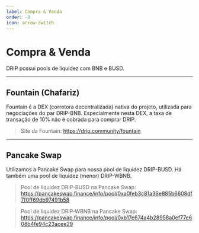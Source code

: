 ```yaml
---
label: Compra & Venda
order: -3
icon: arrow-switch
---
```


# Compra & Venda
DRIP possui pools de liquidez com BNB e BUSD.

---
## Fountain (Chafariz)
Fountain é a DEX (corretora decentralizada) nativa do projeto, utilizada para negociações do par DRIP-BNB. 
Especialmente nesta DEX, a taxa de transação de 10% não é cobrada para comprar DRIP.
> Site da Fountain: https://drip.community/fountain

---
## Pancake Swap
Utilizamos a Pancake Swap para nossa pool de liquidez DRIP-BUSD. Há também uma pool de liquidez (menor) DRIP-WBNB.
> Pool de liquidez DRIP-BUSD na Pancake Swap:
> https://pancakeswap.finance/info/pool/0xa0feb3c81a36e885b6608df7f0ff69db97491b58

> Pool de liquidez DRIP-WBNB na Pancake Swap:
> https://pancakeswap.finance/info/pool/0xb17e674a4b28958a0ef77e608b4fe94c23acee29
